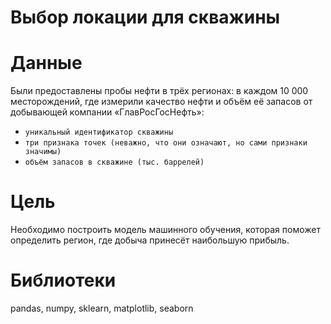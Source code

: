 # Выбор локации для скважины
# Данные
Были предоставлены пробы нефти в трёх регионах: в каждом 10 000 месторождений, где измерили качество нефти и объём её запасов от добывающей компании «ГлавРосГосНефть»:
* `уникальный идентификатор скважины`
* `три признака точек (неважно, что они означают, но сами признаки значимы)`
* `объём запасов в скважине (тыс. баррелей)`
# Цель
Необходимо построить модель машинного обучения, которая поможет определить регион, где добыча принесёт наибольшую прибыль.
# Библиотеки
pandas, numpy, sklearn, matplotlib, seaborn
